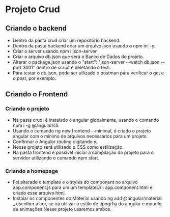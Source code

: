 # Projeto Crud

## Criando o backend

- Dentro da pasta crud criar um repositório backend.
- Dentro da pasta backend criar um arquivo json usando o npm ini -y.
- Criar o server usando npm i json-server
- Criar o arquivo db.json que será o Banco de Dados do projeto.
- Alterar o package.json usando o "start": "json-server --watch db.json --port 3001" dentro de script e deletando o test:.
- Para testar o db.json, pode ser utlizado o postman para verificar o get e o post, por exemplo.

## Criando o Frontend

### Criando o projeto

- Na pasta crud, é instalado o angular globalmente, usando o comando npm i -g @angular/cli.
- Usando o comando ng new frontend --minimal, é criado o projeto angular com o minimo de arquivos necessários para um projeto.
- Confirmar o Angular routing digitando y.
- Nesse projeto será utilizado o CSS como estilização.
- Na pasta frontend é possivel iniciar a compilação do projeto para o servidor utilizando o comando npm start.

### Criando a homepage

- Foi alterado o template e o styles do component no arquivo app.component.js para um um templateUrl: app.component.html e criado esse arquivo html.
- Instalar os componentes do Material usando ng add @angular/material.
  \_ escolher a cor, se irá utilizar o estilo de tipogrfia do angular e moudlo de animações.Nesse projeto usaremos ambos.
